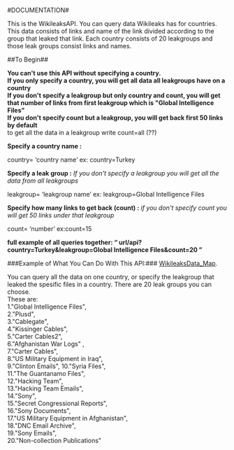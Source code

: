 #DOCUMENTATION#

This is the WikileaksAPI. You can query data Wikileaks has for countries. This data consists of links and name of the link divided according to the group that leaked that link. Each country consists of 20 leakgroups and those leak groups consist links and names.   

##To Begin##
                   
**You can't use this API without specifying a country.**               
**If you only specify a country, you will get all data all leakgroups have on a country**                
**If you don't specify a leakgroup but only country and count, you will get that number of links from first leakgroup which is "Global Intelligence Files"**     
**If you don't specify count but a leakgroup, you will get back first 50 links by default**            
to get all the data in a leakgroup write count=all (??)                  
      


**Specify a country name :**

country= ‘country name’ ex: country=Turkey

**Specify a leak group :**
*If you don't specify a leakgroup you will get all the data from all leakgroups*

leakgroup= ‘leakgroup name’ ex: leakgroup=Global Intelligence Files

**Specify how many links to get back (count) :**
*if you don't specify count you will get 50 links under that leakgroup*
           
count= ‘number’ ex:count=15

**full example of all queries together: “ url/api?country=Turkey&leakgroup=Global Intelligence Files&count=20 ”**


###Example of What You Can Do With This API:###
  [WikileaksData_Map](www.wikileaksapi.com).




You can query all the data on one country, or specify the leakgroup that leaked the spesific files in a country. 
There are 20 leak groups you can choose.       
 These are:           
1."Global Intelligence Files",              
2."Plusd",         
3."Cablegate",            
4."Kissinger Cables",        
5."Carter Cables2",             
6."Afghanistan War Logs" ,                  
7."Carter Cables",                
8."US Military Equipment in Iraq",           
9."Clinton Emails", 10."Syria Files",              
11."The Guantanamo Files",             
12."Hacking Team",                      
13."Hacking Team Emails",                
14."Sony",                  
15."Secret Congressional Reports",           
16."Sony Documents",           
17."US Military Equipment in Afghanistan",             
18."DNC Email Archive",          
19."Sony Emails",           
20."Non-collection Publications"          

